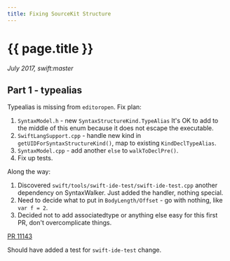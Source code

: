 ```yaml
---
title: Fixing SourceKit Structure
---
```

# {{ page.title }}

*July 2017, swift:master*

## Part 1 - typealias

Typealias is missing from `editoropen`.  Fix plan:
1. `SyntaxModel.h` - new `SyntaxStructureKind.TypeAlias`
    It's OK to add to the middle of this enum because it does not escape the
    executable.
2. `SwiftLangSupport.cpp` - handle new kind in `getUIDForSyntaxStructureKind()`,
   map to existing `KindDeclTypeAlias`.
3. `SyntaxModel.cpp` - add another `else` to `walkToDeclPre()`.
4. Fix up tests.

Along the way:
1. Discovered `swift/tools/swift-ide-test/swift-ide-test.cpp` another dependency
   on SyntaxWalker.  Just added the handler, nothing special.
2. Need to decide what to put in `BodyLength/Offset` - go with nothing, like
   `var f = 2`.
3. Decided not to add associatedtype or anything else easy for this first PR,
   don't overcomplicate things.

[PR 11143](https://github.com/apple/swift/pull/11143)

Should have added a test for `swift-ide-test` change.
